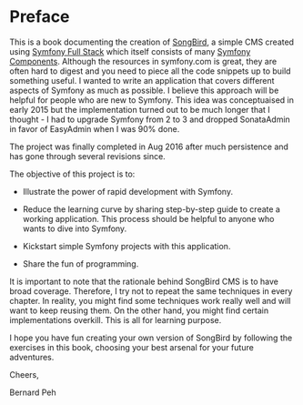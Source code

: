 # Preface

This is a book documenting the creation of [SongBird](https://github.com/bernardpeh/songbird), a simple CMS created using [Symfony Full Stack](http://symfony.com/projects/symfonyfs) which itself consists of many [Symfony Components](http://symfony.com/components). Although the resources in symfony.com is great, they are often hard to digest and you need to piece all the code snippets up to build something useful. I wanted to write an application that covers different aspects of Symfony as much as possible. I believe this approach will be helpful for people who are new to Symfony. This idea was conceptuaised in early 2015 but the implementation turned out to be much longer that I thought - I had to upgrade Symfony from 2 to 3 and dropped SonataAdmin in favor of EasyAdmin when I was 90% done.

The project was finally completed in Aug 2016 after much persistence and has gone through several revisions since.

The objective of this project is to:

* Illustrate the power of rapid development with Symfony.

* Reduce the learning curve by sharing step-by-step guide to create a working application. This process should be helpful to anyone who wants to dive into Symfony.

* Kickstart simple Symfony projects with this application.

* Share the fun of programming.

It is important to note that the rationale behind SongBird CMS is to have broad coverage. Therefore, I try not to repeat the same techniques in every chapter. In reality, you might find some techniques work really well and will want to keep reusing them. On the other hand, you might find certain implementations overkill. This is all for learning purpose.   

I hope you have fun creating your own version of SongBird by following the exercises in this book, choosing your best arsenal for your future adventures.

Cheers,

Bernard Peh